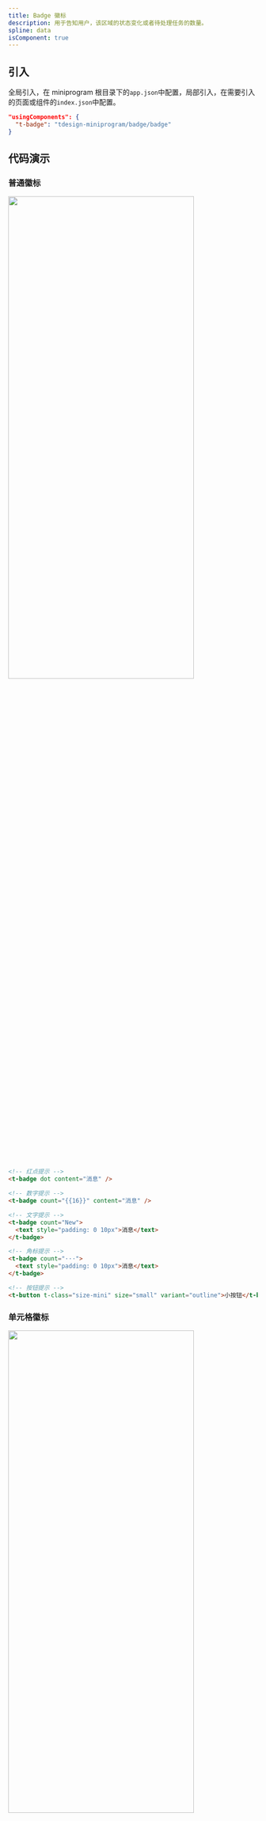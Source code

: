 ```yaml
---
title: Badge 徽标
description: 用于告知用户，该区域的状态变化或者待处理任务的数量。
spline: data
isComponent: true
---
```


## 引入

全局引入，在 miniprogram 根目录下的`app.json`中配置，局部引入，在需要引入的页面或组件的`index.json`中配置。

```json
"usingComponents": {
  "t-badge": "tdesign-miniprogram/badge/badge"
}
```

## 代码演示

### 普通徽标

<img src="https://tdesign.gtimg.com/miniprogram/readme/badge-1.png" width="375px" height="50%">

```html
<!-- 红点提示 -->
<t-badge dot content="消息" />

<!-- 数字提示 -->
<t-badge count="{{16}}" content="消息" />

<!-- 文字提示 -->
<t-badge count="New">
  <text style="padding: 0 10px">消息</text>
</t-badge>

<!-- 角标提示 -->
<t-badge count="···">
  <text style="padding: 0 10px">消息</text>
</t-badge>

<!-- 按钮提示 -->
<t-button t-class="size-mini" size="small" variant="outline">小按钮</t-button>
```

### 单元格徽标

<img src="https://tdesign.gtimg.com/miniprogram/readme/badge-2.png" width="375px" height="50%">

```html
<!-- 单元格提示 -->
<t-cell title="单行标题" hover arrow>
  <view class="cell-badge-wrap" slot="note">
    <t-badge dot />
  </view>
</t-cell>
```

### 导航栏徽标

<img src="https://tdesign.gtimg.com/miniprogram/readme/badge-3.png" width="375px" height="50%">

```html
<!-- tabbar提示 -->
<t-tab-bar value="label1" bindchange="onChange" class="mb-12" t-class="tab-bar-wrapper">
  <t-tab-bar-item badge-props="{{{count: 16}}}" value="label1" icon="app">文字</t-tab-bar-item>
  <t-tab-bar-item badge-props="{{{dot: true}}}" value="label2" icon="app">文字 </t-tab-bar-item>
  <t-tab-bar-item badge-props="{{{count: 'New'}}}" value="label3" icon="app">文字 </t-tab-bar-item>
  <t-tab-bar-item badge-props="{{{count: '···'}}}" value="label4" icon="app">文字 </t-tab-bar-item>
</t-tab-bar>
```

## API

### Badge Props

| 名称             | 类型                   | 默认值 | 说明                                                                                                              | 必传     |
| ---------------- | ---------------------- | ------ | ----------------------------------------------------------------------------------------------------------------- | -------- |
| color            | String                 | -      | 颜色                                                                                                              | N        |
| content          | String                 | -      | 徽标内容，示例：`content='自定义内容'`。也可以使用默认插槽定义                                                    | N        |
| count            | String / Number / Slot | 0      | 徽标右上角内容。可以是数字，也可以是文字。如：'new'/3/99+。特殊：值为空表示使用插槽渲染                           | N        |
| dot              | Boolean                | false  | 是否为红点                                                                                                        | N        |
| external-classes | Array                  | -      | 组件类名，分别用于设置外层元素、默认内容、右上角内容等元素类名。`['t-class', 't-class-content', 't-class-count']` | N        |
| max-count        | Number                 | 99     | 封顶的数字值                                                                                                      | N        |
| offset           | Array                  | -      | 设置状态点的位置偏移，示例：[-10, 20] 或 ['10em', '8rem']。TS 类型：`Array<string                                 | number>` | N   |
| shape            | String                 | circle | 形状。可选项：circle/square/round/ribbon                                                                          | N        |
| show-zero        | Boolean                | false  | 当数值为 0 时，是否展示徽标                                                                                       | N        |
| size             | String                 | medium | 尺寸。可选项：small/medium                                                                                        | N        |
